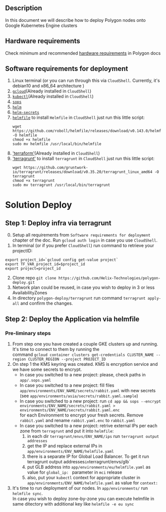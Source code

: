 ## Description
In this document we will describe how to deploy Polygon nodes onto Google Kubernetes Engine clusters

## Hardware requirements
Check minimum and recommended [hardware requirements](https://docs.polygon.technology/docs/validate/mainnet/validator-guide) in Polygon docs

## Software requirements for deployment
1. Linux terminal (or you can run through this via `CloudShell`. Currently, it's debian10 and x86_64 architecture )
2. [`gcloud`](https://cloud.google.com/sdk/docs/install)(Already installed in `CloudShell`)
3. [`kubectl`](https://v1-20.docs.kubernetes.io/docs/tasks/tools/included/install-kubectl-gcloud/)(Already installed in `CloudShell`)
4. [`sops`](https://github.com/mozilla/sops/releases) 
5. [`helm`](https://helm.sh/docs/intro/install/)
6. [`helm-secrets`](https://github.com/jkroepke/helm-secrets/wiki/Installation)
7. [`helmfile`](https://github.com/roboll/helmfile#installation)
    to install `Helmfile` in `CloudShell` just run this little script:
    ```
    wget https://github.com/roboll/helmfile/releases/download/v0.143.0/helmfile_linux_amd64 -O helmfile 
    chmod +x helmfile
    sudo mv helmfile /usr/local/bin/helmfile
    ```
8. ['terraform'](https://www.terraform.io/downloads)(Already installed in `CloudShell`)
9. ['terragrunt'](https://terragrunt.gruntwork.io/docs/getting-started/install/)
    to install `terragrunt` in `CloudShell` just run this little script:
    ```
    wget https://github.com/gruntwork-io/terragrunt/releases/download/v0.35.20/terragrunt_linux_amd64 -O terragrunt 
    chmod +x terragrunt
    sudo mv terragrunt /usr/local/bin/terragrunt
    ```
# Solution Deploy

## Step 1: Deploy infra via terragrunt
0. Setup all requirements from `Software requirements for deployment` chapter of the doc. Run `gcloud auth login` in case you use `CloudShell`.
1. In terminal (or if you prefer `CloudShell`) run command to retrieve your projectID:
```
export project_id=`gcloud config get-value project`
export TF_VAR_project_id=$project_id
export project=project_id
```
2. Clone repo `git clone https://github.com/Helix-Technologies/polygon-deploy.git`
3. Network plan could be reused, in case you wish to deploy in 3 or less AvailabilityZones
4. In directory `polygon-deploy/terragrunt` run command `terragrunt apply-all` and confirm the changes.

## Step 2: Deploy the Application via helmfile
### Pre-liminary steps
1. From step one you have created a couple GKE clusters up and running. It's time to connect to them by running the \
    command `gcloud container clusters get-credentials CLUSTER_NAME --region CLUSTER_REGION --project PROJECT_ID`
2. On step 1 the KMS keyring was created. KMS is encryption service and we have some secrets to encrypt.
    - In case you switched to a new project: please, check paths in `app/.sops.yaml`
    - In case you switched to a new project: fill files `app/environments/ENV_NAME/secrets/rabbit.yaml` with new secrets (see `app/environments/asia/secrets/rabbit.yaml.sample`)
    - In case you switched to a new project: run `cd app && sops --encrypt environments/ENV_NAME/secrets/rabbit.yaml > environments/ENV_NAME/secrets/rabbit.yaml.enc`\
        for each Environment to encrypt your fresh secrets. Remove `rabbit.yaml` and rename `rabbit.yaml.enc` to `rabbit.yaml`
    - In case you switched to a new project: retrive external IPs per each zone from `terragrunt` and put it into `helmfile`:
      1. in each dir `terragrunt/envs/ENV_NAME/ips` run `terragrunt output addresses` 
      2. get the IP and replace external IPs in `app/environments/ENV_NAME/helmfile.yaml`
      3. there is a separate IP for Global Load Balancer. To get it run terragrunt output addresses` in `terragrunt/envs/glb`
      4. put GLB address into `app/environments/eu/helmfile.yaml` as value for `global_ip: ` parameter in `mci` release
      5. also, put your `kubectl` context for appropriate cluster in `app/environments/ENV_NAME/helmfile.yaml` as value for `context:`
3. It's time to run deployment of our nodes. In `app/environments/` run `helmfile sync`. \
    In case you wish to deploy zone-by-zone you can execute helmfile in same ditectory with additional key like `helmfile -e eu sync`
